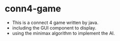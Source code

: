 # conn4-game

- This is a connect 4 game written by java.
- including the GUI component to display.
- using the minimax algorithm to implement the AI.

